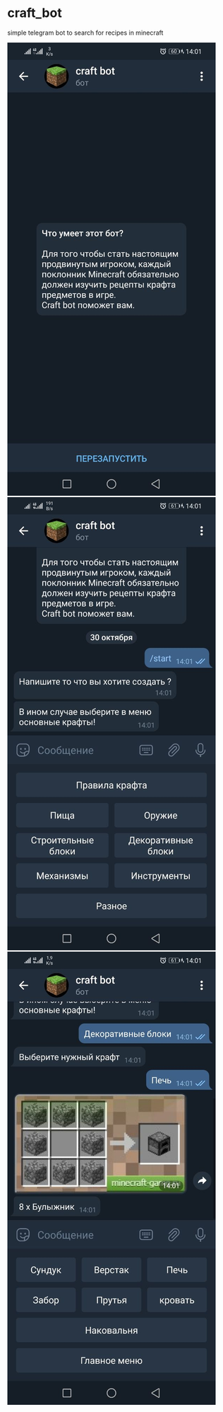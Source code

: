 # craft_bot
simple telegram bot to search for recipes in minecraft

![](https://github.com/GalliFey/craft_bot/blob/main/photo5251304617462050855.jpg)
![](https://github.com/GalliFey/craft_bot/blob/main/photo5251304617462050854.jpg)
![](https://github.com/GalliFey/craft_bot/blob/main/photo5251304617462050853.jpg)

